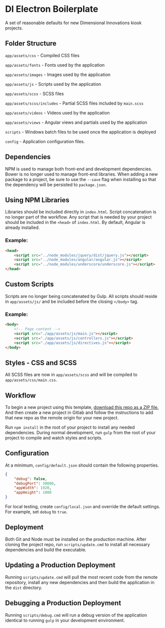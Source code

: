 # DI Electron Boilerplate

A set of reasonable defaults for new Dimensional Innovations kiosk projects.

## Folder Structure

`app/assets/css` - Compiled CSS files

`app/assets/fonts` - Fonts used by the application

`app/assets/images` - Images used by the application

`app/assets/js` - Scripts used by the application

`app/assets/scss` - SCSS files

`app/assets/scss/includes` - Partial SCSS files included by `main.scss`

`app/assets/videos` - Videos used by the application

`app/assets/views` - Angular views and partials used by the application

`scripts` - Windows batch files to be used once the application is deployed

`config` - Application configuration files.

## Dependencies

NPM is used to manage both front-end and development dependencies. Bower is no longer used to manage front-end libraries. When adding a new package to a project, be sure to use the `--save` flag when installing so that the dependency will be persisted to `package.json`.

## Using NPM Libraries

Libraries should be included directly in `index.html`. Script concatenation is no longer part of the workflow. Any script that is needed by your project should be included in the `<head>` of `index.html`. By default, Angular is already installed.

### Example:

```html
<head>
    <script src="../node_modules/jquery/dist/jquery.js"></script>
    <script src="../node_modules/angular/angular.js"></script>
    <script src="../node_modules/underscore/underscore.js"></script>
</head>
```

## Custom Scripts

Scripts are no longer being concatenated by Gulp. All scripts should reside in `app/assets/js/` and be included before the closing `</body>` tag.

### Example:

```html
<body>
    <!-- Page content -->
    <script src="./app/assets/js/main.js"></script>
    <script src="./app/assets/js/controllers.js"></script>
    <script src="./app/assets/js/directives.js"></script>
</body>
```

## Styles - CSS and SCSS

All SCSS files are now in `app/assets/scss` and will be compiled to `app/assets/css/main.css`.

## Workflow

To begin a new project using this template, [download this repo as a ZIP file.](https://gitlab.com/dimensional-innovations/di-kiosk/repository/archive.zip?ref=master) And then create a new project in Gitlab and follow the instructions to add that new repo as the remote origin for your new project.

Run `npm install` in the root of your project to install any needed dependencies. During normal development, run `gulp` from the root of your project to compile and watch styles and scripts.

## Configuration

At a minimum, `config/default.json` should contain the following properties.

```json
{
    "debug": false,
    "debugPort": 30080,
    "appWidth": 1920,
    "appHeight": 1080
}
```
For local testing, create `config/local.json` and override the default settings. For example, set `debug` to `true`.

## Deployment

Both Git and Node must be installed on the production machine. After cloning the project repo, run `scripts/update.cmd` to install all necessary dependencies and build the executable.

## Updating a Production Deployment

Running `scripts/update.cmd` will pull the most recent code from the remote repository, install any new dependencies and then build the application in the `dist` directory.

## Debugging a Production Deployment

Running `scripts/debug.cmd` will run a debug version of the application identical to running `gulp` in your development environment.
